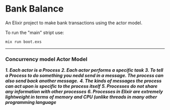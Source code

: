 Bank Balance
========

An Elixir project to make bank transactions using the actor model.

To run the "main" stript use:
```
mix run boot.exs
```
---

### Concurrency model  Actor Model

***1.  Each actor is a Process***
***2.  Each actor performs a specific task***
***3. To tell a Process to do something you nedd send in a message. The process can also send back another  message.***
***4. The kinds of messages the process can act upon is specific to the process itself***
***5. Processes do not share any information with other processes***
***6. Processes in Elixir are extremely lightweight in terms of memory and CPU (unlike threads in many other programming language***
